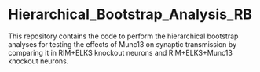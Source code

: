 # Hierarchical_Bootstrap_Analysis_RB
This repository contains the code to perform the hierarchical bootstrap analyses for testing the effects of Munc13 on synaptic transmission by comparing it in RIM+ELKS knockout neurons and RIM+ELKS+Munc13 knockout neurons.
